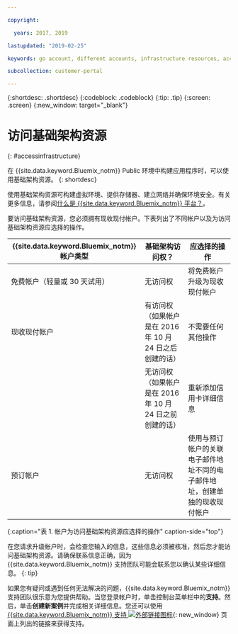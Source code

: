 ```yaml
---

copyright:

  years: 2017, 2019

lastupdated: "2019-02-25"

keywords: go account, different accounts, infrastructure resources, accessing infrastructure 

subcollection: customer-portal

---
```


{:shortdesc: .shortdesc}
{:codeblock: .codeblock}
{:tip: .tip}
{:screen: .screen}
{:new_window: target="_blank"}

# 访问基础架构资源
{: #accessinfrastructure}

在 {{site.data.keyword.Bluemix_notm}} Public 环境中构建应用程序时，可以使用基础架构资源。
{: shortdesc}

使用基础架构资源可构建虚拟环境、提供存储器、建立网络并确保环境安全。有关更多信息，请参阅[什么是 {{site.data.keyword.Bluemix_notm}} 平台？](/docs/overview/ibm-cloud-platform.html)。


要访问基础架构资源，您必须拥有现收现付帐户。下表列出了不同帐户以及为访问基础架构资源应选择的操作。

|{{site.data.keyword.Bluemix_notm}} 帐户类型|	基础架构访问权？|	应选择的操作 |
|------------------|-----------------------|---------------|
|免费帐户（轻量或 30 天试用）|	无访问权|	将免费帐户升级为现收现付帐户|
|现收现付帐户|有访问权（如果帐户是在 2016 年 10 月 24 日之后创建的话）|不需要任何其他操作|
| |无访问权（如果帐户是在 2016 年 10 月 24 日之前创建的话）|重新添加信用卡详细信息|
|预订帐户|	无访问权|	使用与预订帐户的关联电子邮件地址不同的电子邮件地址，创建单独的现收现付帐户|
{:caption="表 1. 帐户为访问基础架构资源应选择的操作" caption-side="top"}

在您请求升级帐户时，会检查您输入的信息，这些信息必须被核准，然后您才能访问基础架构资源。请确保联系信息正确，因为 {{site.data.keyword.Bluemix_notm}} 支持团队可能会联系您以确认某些详细信息。
{: tip}

如果您有疑问或遇到任何无法解决的问题，{{site.data.keyword.Bluemix_notm}} 支持团队很乐意为您提供帮助。当您登录帐户时，单击控制台菜单栏中的**支持**。然后，单击**创建新案例**并完成相关详细信息。您还可以使用 [{{site.data.keyword.Bluemix_notm}} 支持 ![外部链接图标](../icons/launch-glyph.svg)](http://ibm.biz/bluemixsupport){: new_window} 页面上列出的链接来获得支持。
